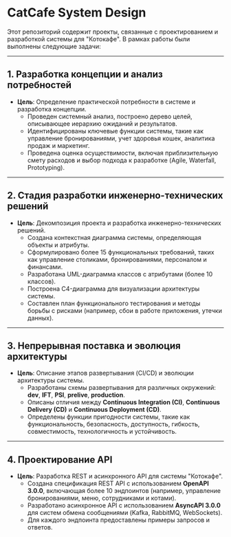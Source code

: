 # CatCafe System Design

Этот репозиторий содержит проекты, связанные с проектированием и разработкой системы для "Котокафе". В рамках работы были выполнены следующие задачи:

---

## 1. **Разработка концепции и анализ потребностей**
   - **Цель**: Определение практической потребности в системе и разработка концепции.
     - Проведен системный анализ, построено дерево целей, описывающее иерархию ожиданий и результатов.
     - Идентифицированы ключевые функции системы, такие как управление бронированиями, учет здоровья кошек, аналитика продаж и маркетинг.
     - Проведена оценка осуществимости, включая приблизительную смету расходов и выбор подхода к разработке (Agile, Waterfall, Prototyping).

---

## 2. **Стадия разработки инженерно-технических решений**
   - **Цель**: Декомпозиция проекта и разработка инженерно-технических решений.
     - Создана контекстная диаграмма системы, определяющая объекты и атрибуты.
     - Сформулировано более 15 функциональных требований, таких как управление столиками, бронированиями, персоналом и финансами.
     - Разработана UML-диаграмма классов с атрибутами (более 10 классов).
     - Построена C4-диаграмма для визуализации архитектуры системы.
     - Составлен план функционального тестирования и методы борьбы с рисками (например, сбои в работе приложения, утечки данных).

---

## 3. **Непрерывная поставка и эволюция архитектуры**
   - **Цель**: Описание этапов развертывания (CI/CD) и эволюции архитектуры системы.
     - Разработаны схемы развертывания для различных окружений: **dev**, **IFT**, **PSI**, **prelive**, **production**.
     - Описаны отличия между **Continuous Integration (CI)**, **Continuous Delivery (CD)** и **Continuous Deployment (CD)**.
     - Определены функции пригодности системы, такие как функциональность, безопасность, доступность, гибкость, совместимость, технологичность и устойчивость.

---

## 4. **Проектирование API**
   - **Цель**: Разработка REST и асинхронного API для системы "Котокафе".
     - Создана спецификация REST API с использованием **OpenAPI 3.0.0**, включающая более 10 эндпоинтов (например, управление бронированиями, меню, сотрудниками и котами).
     - Разработано асинхронное API с использованием **AsyncAPI 3.0.0** для систем обмена сообщениями (Kafka, RabbitMQ, WebSockets).
     - Для каждого эндпоинта предоставлены примеры запросов и ответов.
